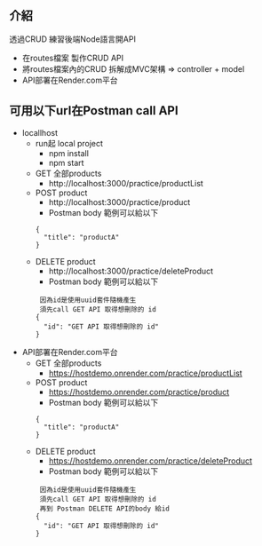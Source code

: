 ## 介紹
透過CRUD 練習後端Node語言開API
- 在routes檔案 製作CRUD API
- 將routes檔案內的CRUD 拆解成MVC架構 => controller + model
- API部署在Render.com平台

## 可用以下url在Postman call API
- locallhost
  - run起 local project
    - npm install
    - npm start
  - GET 全部products
    - http://localhost:3000/practice/productList
  - POST product
    - http://localhost:3000/practice/product
    - Postman body 範例可以給以下   
    ```
    {
      "title": "productA"
    }
    ```
  - DELETE product
    - http://localhost:3000/practice/deleteProduct
    - Postman body 範例可以給以下   
    ```
     因為id是使用uuid套件隨機產生
     須先call GET API 取得想刪除的 id
    {
      "id": "GET API 取得想刪除的 id"
    }
    ```
- API部署在Render.com平台
  - GET 全部products
    - https://hostdemo.onrender.com/practice/productList
  - POST product
    - https://hostdemo.onrender.com/practice/product
    - Postman body 範例可以給以下   
    ```
    {
      "title": "productA"
    }
    ```
  - DELETE product
    - https://hostdemo.onrender.com/practice/deleteProduct
    - Postman body 範例可以給以下   
    ```
     因為id是使用uuid套件隨機產生
     須先call GET API 取得想刪除的 id
     再到 Postman DELETE API的body 給id
    {
      "id": "GET API 取得想刪除的 id"
    }
    ```

